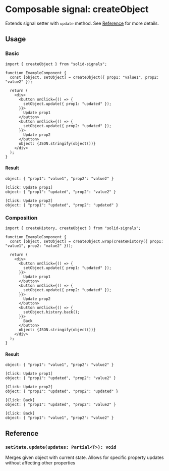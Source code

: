 # Composable signal: createObject

Extends signal setter with `update` method. See [Reference](#reference) for more details.

## Usage

### Basic

```tsx
import { createObject } from "solid-signals";

function ExampleComponent {
  const [object, setObject] = createObject({ prop1: "value1", prop2: "value2" });

  return (
    <div>
      <button onClick={() => {
        setObject.update({ prop1: "updated" });
      }}>
        Update prop1
      </button>
      <button onClick={() => {
        setObject.update({ prop2: "updated" });
      }}>
        Update prop2
      </button>
      object: {JSON.stringify(object())}
    </div>
  );
}
```

#### Result

```
object: { "prop1": "value1", "prop2": "value2" }

[Click: Update prop1]
object: { "prop1": "updated", "prop2": "value2" }

[Click: Update prop2]
object: { "prop1": "updated", "prop2": "updated" }
```

### Composition

```tsx
import { createHistory, createObject } from "solid-signals";

function ExampleComponent {
  const [object, setObject] = createObject.wrap(createHistory({ prop1: "value1", prop2: "value2" }));

  return (
    <div>
      <button onClick={() => {
        setObject.update({ prop1: "updated" });
      }}>
        Update prop1
      </button>
      <button onClick={() => {
        setObject.update({ prop2: "updated" });
      }}>
        Update prop2
      </button>
      <button onClick={() => {
        setObject.history.back();
      }}>
        Back
      </button>
      object: {JSON.stringify(object())}
    </div>
  );
}
```

#### Result

```
object: { "prop1": "value1", "prop2": "value2" }

[Click: Update prop1]
object: { "prop1": "updated", "prop2": "value2" }

[Click: Update prop2]
object: { "prop1": "updated", "prop2": "updated" }

[Click: Back]
object: { "prop1": "updated", "prop2": "value2" }

[Click: Back]
object: { "prop1": "value1", "prop2": "value2" }
```

<h2 id="reference">Reference</h2>

### `setState.update(updates: Partial<T>): void`

Merges given object with current state. Allows for specific property updates without affecting other properties
